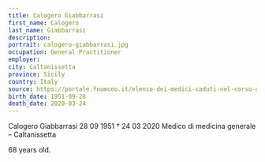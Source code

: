 ```yaml
---
title: Calogero Giabbarrasi
first_name: Calogero
last_name: Giabbarrasi
description: 
portrait: calogero-giabbarrasi.jpg
occupation: General Practitioner
employer: 
city: Caltanissetta
province: Sicily
country: Italy 
source: https://portale.fnomceo.it/elenco-dei-medici-caduti-nel-corso-dellepidemia-di-covid-19/, https://www.ilfattonisseno.it/wp-content/uploads/2020/03/Screenshot_20200325_121648.jpg
birth_date: 1951-09-28
death_date: 2020-03-24
---
```


Calogero Giabbarrasi 28 09 1951 † 24 03 2020
Medico di medicina generale – Caltanissetta

68 years old.